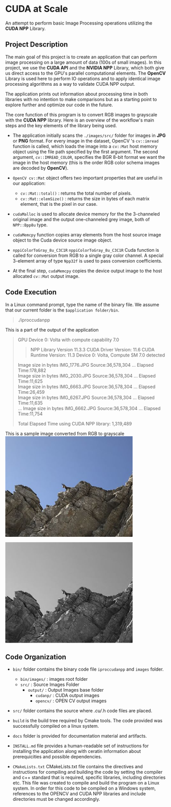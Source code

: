# CUDA at Scale 
An attempt to perform basic Image Processing operations utilizing the **CUDA NPP** Library.
## Project Description
The main goal of this project is to create an application that can perform image processing on a large amount of data (100s of small images).
In this project, we use the **CUDA API** and the **NVIDIA NPP** Library, which both give us direct access to the GPU's parallel computational elements.
The **OpenCV** Library is used here to perform IO operations and to apply identical image processing algorithms as a way to validate CUDA NPP output.

The application prints out information about processing time in both libraries with no intention to make comparisons but as a starting point to explore further and optimize our code in the future.

The core function of this program is to convert RGB images to grayscale with the **CUDA NPP** library. Here is an overview of the workflow's main steps and the key elements of the library being used.

- The application initially scans the ```./images/src/``` folder for images in **JPG** or **PNG** format. For every image in the dataset, OpenCV 's ```cv::imread``` function is called, which loads the image into a ```cv::Mat``` host memory object using the file path specified by the first argument. The second argument, ```cv::IMREAD_COLOR```, specifies the BGR 8-bit format we want the image in the host memory (this is the order RGB color schema images are decoded by **OpenCV**). 
- ```OpenCV cv::Mat``` object offers two important properties that are useful in our application:
  - ```cv::Mat::total()``` : returns the total number of pixels.
  - ```cv::Mat::elemSize()``` : returns the size in bytes of each matrix element, that is the pixel in our case.

- ```cudaMalloc``` is used to allocate device memory for the the 3-channeled original image and the output one-channeled grey image, both of ```NPP::Bpp8u``` type.
- ```cudaMemcpy``` function copies array elements from the host source image object to the Cuda device source image object.

- ```nppiColorToGray_8u_C3C1R``` ```nppiColorToGray_8u_C3C1R``` Cuda function is called for conversion from RGB to a single gray color channel. A special 3-element array of type ```Npp32f``` is used to pass conversion coefficients.

- At the final step, ```cudaMemcpy``` copies the device output image to the host allocated ```cv::Mat``` output image.

## Code Execution  
In a Linux command prompt, type the name of the binary file. We assume that our current folder is the ```$application folder/bin```.  
> ./iproccudanpp

This is a part of the output of the application 

> GPU Device 0: Volta with compute capability 7.0 
>>   NPP Library Version 11.3.3 
>>   CUDA Driver  Version: 11.6 
>>   CUDA Runtime Version: 11.3 
>>   Device 0: Volta, Compute SM 7.0 detected 
>  
>  
> Image size in bytes IMG_1776.JPG Source:36,578,304 ... Elapsed Time:178,882  
> Image size in bytes IMG_2030.JPG Source:36,578,304 ... Elapsed Time:11,625  
> Image size in bytes IMG_6663.JPG Source:36,578,304 ... Elapsed Time:26,459  
> Image size in bytes IMG_6267.JPG Source:36,578,304 ... Elapsed Time:11,635  
> ...
> Image size in bytes IMG_6662.JPG Source:36,578,304 ... Elapsed Time:11,754  
>  
> Total Elapsed Time using CUDA NPP library: 1,319,489  
>  
  
This is a sample image converted from RGB to grayscale 
![Original image](/docs/IMG_4205_original_small.JPG "Original Image") 

![Grayscale image](/docs/IMG_4205_gray_small.JPG "Grayscale Image") 


## Code Organization
- ```bin/``` folder contains the binary code file ```iproccudanpp``` and ```images``` folder.
  - ```bin/images/``` : images root folder      
  - ```src/``` : Source Images Folder   
    - ```output/```  : Output Images base folder  
      - ```cudanp/```  : CUDA output images  
      - ```opencv/```  : OPEN CV output images  

- ```src/``` folder contains the source where *.cu/*.h code files are placed.
- ```build``` is the build tree required by Cmake tools. The code provided was successfully compiled on a linux system. 
- ```docs``` folder is provided for documentation material and artifacts.

- ```INSTALL.md``` file provides a human-readable set of instructions for installing the application along with ceratin information about prerequicities and possible dependencies.

- ```CMakeLists.txt``` CMakeLists.txt file contains the directives and instructions for compiling and building the code by setting the compiler and c++ standard that is required, specific libraries, including directories etc. This file was created to compile and build the program on a Linux system. In order for this code to be compiled on a Windows system, references to the OPENCV and CUDA NPP libraries and include directories must be changed accordingly.
